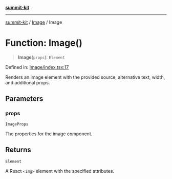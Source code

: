 [**summit-kit**](../../README.md)

***

[summit-kit](../../modules.md) / [Image](../README.md) / Image

# Function: Image()

> **Image**(`props`): `Element`

Defined in: [Image/index.tsx:17](https://github.com/andrewgremlich/summit-kit/blob/a8172597c1701ef8162fa2bc41dcfb2c8237719b/src/react/Image/index.tsx#L17)

Renders an image element with the provided source, alternative text, width, and additional props.

## Parameters

### props

`ImageProps`

The properties for the image component.

## Returns

`Element`

A React `<img>` element with the specified attributes.
